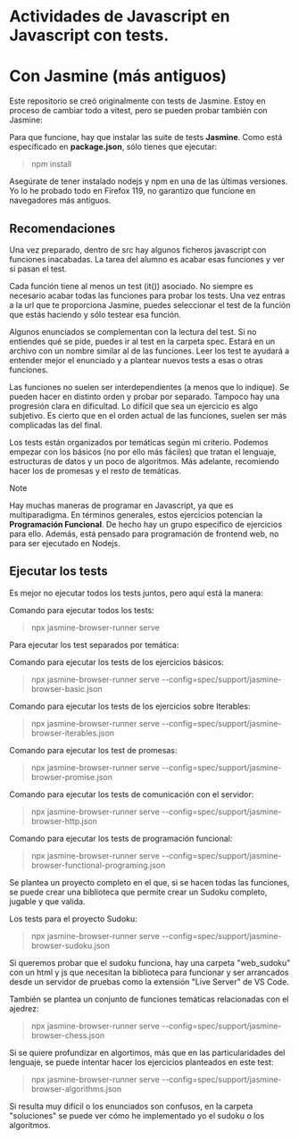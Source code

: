# Actividades de Javascript en Javascript con tests.

# Con Jasmine (más antiguos)

Este repositorio se creó originalmente con tests de Jasmine. Estoy en proceso de cambiar todo a vitest, pero se pueden probar también con Jasmine:

Para que funcione, hay que instalar las suite de tests **Jasmine**. Como está especificado en **package.json**, sólo tienes que ejecutar:
> npm install

Asegúrate de tener instalado nodejs y npm en una de las últimas versiones. Yo lo he probado todo en Firefox 119, no garantizo que funcione en navegadores más antiguos.

## Recomendaciones
Una vez preparado, dentro de src hay algunos ficheros javascript con funciones inacabadas. La tarea del alumno es acabar esas funciones y ver si pasan el test.

Cada función tiene al menos un test (it()) asociado. No siempre es necesario acabar todas las funciones para probar los tests. Una vez entras a la url que te proporciona Jasmine, puedes seleccionar el test de la función que estás haciendo y sólo testear esa función.  

Algunos enunciados se complementan con la lectura del test. Si no entiendes qué se pide, puedes ir al test en la carpeta spec. Estará en un archivo con un nombre similar al de las funciones. Leer los test te ayudará a entender mejor el enunciado y a plantear nuevos tests a esas o otras funciones.

Las funciones no suelen ser interdependientes (a menos que lo indique). Se pueden hacer en distinto orden y probar por separado. Tampoco hay una progresión clara en dificultad. Lo difícil que sea un ejercicio es algo subjetivo. Es cierto que en el orden actual de las funciones, suelen ser más complicadas las del final.

Los tests están organizados por temáticas según mi criterio. Podemos empezar con los básicos (no por ello más fáciles) que tratan el lenguaje, estructuras de datos y un poco de algoritmos. Más adelante, recomiendo hacer los de promesas y el resto de temáticas.

> [!NOTE]  
> Hay muchas maneras de programar en Javascript, ya que es multiparadigma. En términos generales, estos ejercicios potencian la **Programación Funcional**. De hecho hay un grupo específico de ejercicios para ello. Además, está pensado para programación de frontend web, no para ser ejecutado en Nodejs.

## Ejecutar los tests

Es mejor no ejecutar todos los tests juntos, pero aquí está la manera:

Comando para ejecutar todos los tests:
> npx jasmine-browser-runner serve

Para ejecutar los test separados por temática: 

Comando para ejecutar los tests de los ejercicios básicos:
> npx jasmine-browser-runner serve --config=spec/support/jasmine-browser-basic.json

Comando para ejecutar los tests de los ejercicios sobre Iterables:
> npx jasmine-browser-runner serve --config=spec/support/jasmine-browser-iterables.json

Comando para ejecutar los test de promesas: 
> npx jasmine-browser-runner serve --config=spec/support/jasmine-browser-promise.json

Comando para ejecutar los tests de comunicación con el servidor:
> npx jasmine-browser-runner serve --config=spec/support/jasmine-browser-http.json

Comando para ejecutar los tests de programación funcional:
> npx jasmine-browser-runner serve --config=spec/support/jasmine-browser-functional-programing.json

Se plantea un proyecto completo en el que, si se hacen todas las funciones, se puede crear una biblioteca que permite crear un Sudoku completo, jugable y que valida.

Los tests para el proyecto Sudoku:
> npx jasmine-browser-runner serve --config=spec/support/jasmine-browser-sudoku.json

Si queremos probar que el sudoku funciona, hay una carpeta "web_sudoku" con un html y js que necesitan la biblioteca para funcionar y ser arrancados desde un servidor de pruebas como la extensión "Live Server" de VS Code.

También se plantea un conjunto de funciones temáticas relacionadas con el ajedrez:
> npx jasmine-browser-runner serve --config=spec/support/jasmine-browser-chess.json

Si se quiere profundizar en algortimos, más que en las particularidades del lenguaje, se puede intentar hacer los ejercicios planteados en este test:
> npx jasmine-browser-runner serve --config=spec/support/jasmine-browser-algorithms.json


Si resulta muy difícil o los enunciados son confusos, en la carpeta "soluciones" se puede ver cómo he implementado yo el sudoku o los algoritmos. 